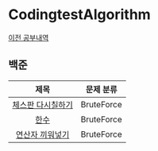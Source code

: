 # CodingtestAlgorithm
[이전 공부내역](https://github.com/wnghdtjr129/CodingTestStudy)

## 백준

|제목|문제 분류|
|:--:|:--:|
|[체스판 다시칠하기](https://github.com/Juhongseok/CodingtestAlgorithm/blob/main/src/baekjoon/silver/ChessReColor.java)|BruteForce|
|[한수](https://github.com/Juhongseok/CodingtestAlgorithm/blob/main/src/baekjoon/silver/OneNumber.java)|BruteForce|
|[연산자 끼워넣기](https://github.com/Juhongseok/CodingtestAlgorithm/blob/main/src/baekjoon/silver/OperationInterleave.java)|BruteForce|
